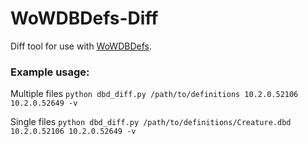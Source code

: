 # WoWDBDefs-Diff
Diff tool for use with [WoWDBDefs](https://github.com/wowdev/WoWDBDefs).

### Example usage:
Multiple files
`python dbd_diff.py /path/to/definitions 10.2.0.52106 10.2.0.52649 -v`

Single files
`python dbd_diff.py /path/to/definitions/Creature.dbd 10.2.0.52106 10.2.0.52649 -v`